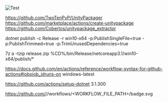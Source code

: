 
![Test](https://github.com/netpyoung/NF.Tool.UnityPackage/workflows/Test/badge.svg?branch=master)

https://github.com/TwoTenPvP/UnityPackager
https://github.com/marketplace/actions/create-unitypackage
https://github.com/Cobertos/unitypackage_extractor

dotnet publish -c Release -r win10-x64 -p:PublishSingleFile=true -p:PublishTrimmed=true -p:TrimUnusedDependencies=true

7z a -tzip release.zip %CD%/bin/Release/netcoreapp3.1/win10-x64/publish/*

https://docs.github.com/en/actions/reference/workflow-syntax-for-github-actions#jobsjob_idruns-on
windows-latest


https://github.com/actions/setup-dotnet
3.1.300

https://github.com/<OWNER>/<REPOSITORY>/workflows/<WORKFLOW_FILE_PATH>/badge.svg
